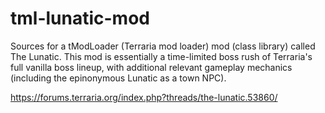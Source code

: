 # tml-lunatic-mod
Sources for a tModLoader (Terraria mod loader) mod (class library) called The Lunatic. This mod is essentially a time-limited boss rush of Terraria's full vanilla boss lineup, with additional relevant gameplay mechanics (including the epinonymous Lunatic as a town NPC).

https://forums.terraria.org/index.php?threads/the-lunatic.53860/
